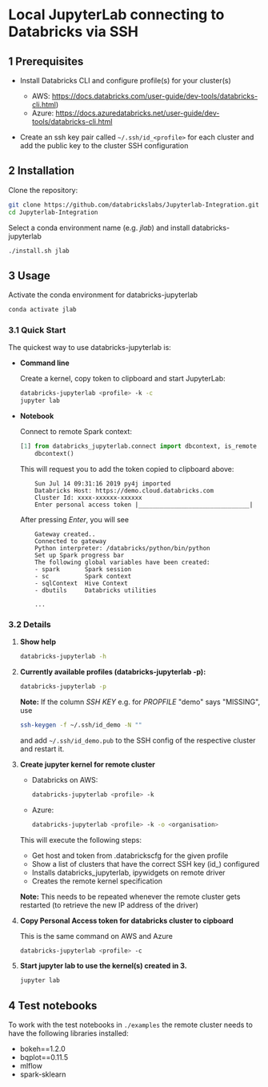 # Local JupyterLab connecting to Databricks via SSH

## 1 Prerequisites

- Install Databricks CLI and configure profile(s) for your cluster(s)

  - AWS: https://docs.databricks.com/user-guide/dev-tools/databricks-cli.html)
  - Azure: https://docs.azuredatabricks.net/user-guide/dev-tools/databricks-cli.html

- Create an ssh key pair called `~/.ssh/id_<profile>` for each cluster and add the public key to the cluster SSH configuration

## 2 Installation

Clone the repository:

```bash
git clone https://github.com/databrickslabs/Jupyterlab-Integration.git
cd Jupyterlab-Integration
```

Select a conda environment name (e.g. *jlab*) and install databricks-jupyterlab

```bash
./install.sh jlab
```

## 3 Usage

Activate the conda environment for databricks-jupyterlab

```bash
conda activate jlab
```

### 3.1 Quick Start

The quickest way to use databricks-jupyterlab is:

- **Command line**

    Create a kernel, copy token to clipboard and start JupyterLab:

    ```bash
    databricks-jupyterlab <profile> -k -c
    jupyter lab
    ```

- **Notebook**

    Connect to remote Spark context:

    ```python
    [1] from databricks_jupyterlab.connect import dbcontext, is_remote
        dbcontext()
    ```

    This will request you to add the token copied to clipboard above:

    ```
        Sun Jul 14 09:31:16 2019 py4j imported
        Databricks Host: https://demo.cloud.databricks.com
        Cluster Id: xxxx-xxxxxx-xxxxxx
        Enter personal access token |_______________________________|
    ```

    After pressing *Enter*, you will see

    ```
        Gateway created..
        Connected to gateway
        Python interpreter: /databricks/python/bin/python
        Set up Spark progress bar
        The following global variables have been created:
        - spark       Spark session
        - sc          Spark context
        - sqlContext  Hive Context
        - dbutils     Databricks utilities

        ...
    ```

### 3.2 Details

1) **Show help**

    ```bash
    databricks-jupyterlab -h
    ```

2) **Currently available profiles (databricks-jupyterlab -p):**

    ```bash
    databricks-jupyterlab -p
    ```

    **Note:** If the column *SSH KEY* e.g. for *PROPFILE* "demo" says "MISSING", use

    ```bash
    ssh-keygen -f ~/.ssh/id_demo -N ""
    ```

    and add `~/.ssh/id_demo.pub` to the SSH config of the respective cluster and restart it.

3) **Create jupyter kernel for remote cluster**

    - Databricks on AWS:

        ```bash
        databricks-jupyterlab <profile> -k
        ```

    - Azure:

        ```bash
        databricks-jupyterlab <profile> -k -o <organisation>
        ```

    This will execute the following steps:

    - Get host and token from .databrickscfg for the given profile
    - Show a list of clusters that have the correct SSH key (id_<profile>) configured
    - Installs databricks_jupyterlab, ipywidgets on remote driver
    - Creates the remote kernel specification

    **Note:** This needs to be repeated whenever the remote cluster gets restarted (to retrieve the new IP address of the driver)

4) **Copy Personal Access token for databricks cluster to cipboard**

    This is the same command on AWS and Azure

    ```bash
    databricks-jupyterlab <profile> -c
    ```

5) **Start jupyter lab to use the kernel(s) created in 3.**

    ```bash
    jupyter lab
    ```

## 4 Test notebooks

To work with the test notebooks in `./examples` the remote cluster needs to have the following libraries installed:

- bokeh==1.2.0
- bqplot==0.11.5
- mlflow
- spark-sklearn
